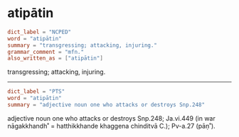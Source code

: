 # atipātin

``` toml
dict_label = "NCPED"
word = "atipātin"
summary = "transgressing; attacking, injuring."
grammar_comment = "mfn."
also_written_as = ["atipātin"]
```

transgressing; attacking, injuring.

--------------------

``` toml
dict_label = "PTS"
word = "atipātin"
summary = "adjective noun one who attacks or destroys Snp.248"
```

adjective noun one who attacks or destroys Snp.248; Ja.vi.449 (in war nāgakkhandh˚ = hatthikkhande khaggena chinditvā C.); Pv\-a.27 (pāṇ˚).

